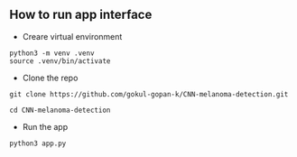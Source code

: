 ## How to run app interface
* Creare virtual environment

```python3 -m venv .venv ```  
```source .venv/bin/activate ```

* Clone the repo
  
```git clone https://github.com/gokul-gopan-k/CNN-melanoma-detection.git```

```cd CNN-melanoma-detection```



* Run the app
  
```python3 app.py```
